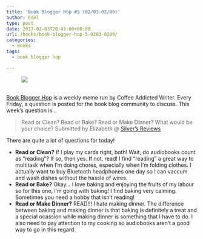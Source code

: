 ```yaml
---
title: 'Book Blogger Hop #5 (02/03-02/09)'
author: Edel
type: post
date: 2017-02-03T20:41:00+00:00
url: /books/book-blogger-hop-5-0203-0209/
categories:
  - Books
tags:
  - book blogger hop

---
```

<figure><a rel="_nofollow" href="http://www.coffeeaddictedwriter.com/p/blog-page.html"><img src="https://i1.wp.com/3.bp.blogspot.com/-2bKizvp-A9w/WEjGAM4OjJI/AAAAAAAAV50/nU3xHQNtvSQQ8dRsB8OueG061E99KPrYACLcB/s1600/Book%2BBlogger%2BHop%2B%2528Final%2529.png?w=663&#038;ssl=1" data-recalc-dims="1" /></a></figure> 

<a rel="_nofollow" href="http://www.coffeeaddictedwriter.com/p/blog-page.html"></a>

<a rel="_nofollow" href="http://www.coffeeaddictedwriter.com/p/blog-page.html"><br /> </a><a rel="_nofollow" href="http://www.coffeeaddictedwriter.com/p/blog-page.html">Book Blogger Hop</a> is a weekly meme run by Coffee Addicted Writer. Every Friday, a question is posted for the book blog community to discuss. This week&#8217;s question is&#8230;

> Read or Clean? Read or Bake? Read or Make Dinner? What would be your choice? Submitted by Elizabeth @ [Silver&#8217;s Reviews][1]

There are quite a lot of questions for today!

  * **Read or Clean?** If I play my cards right, both! Wait, do audiobooks count as &#8220;reading&#8221;? If so, then yes. If not, read! I find &#8220;reading&#8221; a great way to multitask when I&#8217;m doing chores, especially when I&#8217;m folding clothes. I actually want to buy Bluetooth headphones one day so I can vaccum and wash dishes without the hassle of wires.
  * **Read or Bake?** Okay&#8230; I love baking and enjoying the fruits of my labour so for this one, I&#8217;m going with baking! I find baking very calming. Sometimes you need a hobby that isn&#8217;t reading!
  * **Read or Make Dinner?** READ!!! I hate making dinner. The difference between baking and making dinner is that baking is definitely a treat and a special ocassion while making dinner is something that I have to do. I also need to pay attention to my cooking so audiobooks aren&#8217;t a good way to go in this regard.

 [1]: http://www.abgtl.co.uk/